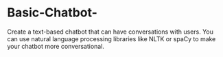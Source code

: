 # Basic-Chatbot-
Create a text-based chatbot that can have conversations with users. You can use natural language processing libraries like NLTK or spaCy to make your chatbot more conversational.
